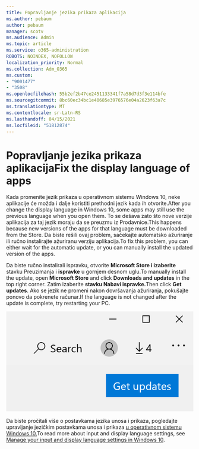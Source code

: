 ```yaml
---
title: Popravljanje jezika prikaza aplikacija
ms.author: pebaum
author: pebaum
manager: scotv
ms.audience: Admin
ms.topic: article
ms.service: o365-administration
ROBOTS: NOINDEX, NOFOLLOW
localization_priority: Normal
ms.collection: Adm_O365
ms.custom:
- "9001477"
- "3508"
ms.openlocfilehash: 55b2ef2b47ce2451133341f7a58d7d3f3e114bfe
ms.sourcegitcommit: 8bc60ec34bc1e40685e3976576e04a2623f63a7c
ms.translationtype: MT
ms.contentlocale: sr-Latn-RS
ms.lasthandoff: 04/15/2021
ms.locfileid: "51812874"
---
```

# <a name="fix-the-display-language-of-apps"></a><span data-ttu-id="4335b-102">Popravljanje jezika prikaza aplikacija</span><span class="sxs-lookup"><span data-stu-id="4335b-102">Fix the display language of apps</span></span>

<span data-ttu-id="4335b-103">Kada promenite jezik prikaza u operativnom sistemu Windows 10, neke aplikacije će možda i dalje koristiti prethodni jezik kada ih otvorite.</span><span class="sxs-lookup"><span data-stu-id="4335b-103">After you change the display language in Windows 10, some apps may still use the previous language when you open them.</span></span> <span data-ttu-id="4335b-104">To se dešava zato što nove verzije aplikacija za taj jezik moraju da se preuzmu iz Prodavnice.</span><span class="sxs-lookup"><span data-stu-id="4335b-104">This happens because new versions of the apps for that language must be downloaded from the Store.</span></span> <span data-ttu-id="4335b-105">Da biste rešili ovaj problem, sačekajte automatsko ažuriranje ili ručno instalirajte ažuriranu verziju aplikacija.</span><span class="sxs-lookup"><span data-stu-id="4335b-105">To fix this problem, you can either wait for the automatic update, or you can manually install the updated version of the apps.</span></span>

<span data-ttu-id="4335b-106">Da biste ručno instalirali ispravku, otvorite **Microsoft Store i izaberite** stavku Preuzimanja i **ispravke** u gornjem desnom uglu.</span><span class="sxs-lookup"><span data-stu-id="4335b-106">To manually install the update, open **Microsoft Store** and click **Downloads and updates** in the top right corner.</span></span> <span data-ttu-id="4335b-107">Zatim izaberite **stavku Nabavi ispravke.**</span><span class="sxs-lookup"><span data-stu-id="4335b-107">Then click **Get updates**.</span></span> <span data-ttu-id="4335b-108">Ako se jezik ne promeni nakon dovršavanja ažuriranja, pokušajte ponovo da pokrenete računar.</span><span class="sxs-lookup"><span data-stu-id="4335b-108">If the language is not changed after the update is complete, try restarting your PC.</span></span>

![Nabavite ispravke.](media/get-updates.png)

<span data-ttu-id="4335b-110">Da biste pročitali više o postavkama jezika unosa i prikaza, pogledajte upravljanje jezičkim postavkama unosa i prikaza [u operativnom sistemu Windows 10.](https://support.microsoft.com/help/4027670/windows-10-add-and-switch-input-and-display-language-preferences)</span><span class="sxs-lookup"><span data-stu-id="4335b-110">To read more about input and display language settings, see [Manage your input and display language settings in Windows 10](https://support.microsoft.com/help/4027670/windows-10-add-and-switch-input-and-display-language-preferences).</span></span>
